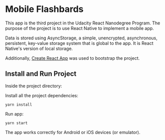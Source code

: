 # Mobile Flashbards

This app is the third project in the Udacity React Nanodegree Program. The purpose of the project is to use React Native to implement a mobile app.

Data is stored using AsyncStorage, a simple, unencrypted, asynchronous, persistent, key-value storage system that is global to the app. It is React Native's version of local storage.

Additionally, [Create React App](https://github.com/facebook/create-react-app) was used to bootstrap the project.

## Install and Run Project

Inside the project directory:

Install all the project dependencies:
```
yarn install
```

Run app:
```
yarn start
```

The app works correctly for Android or iOS devices (or emulator).
